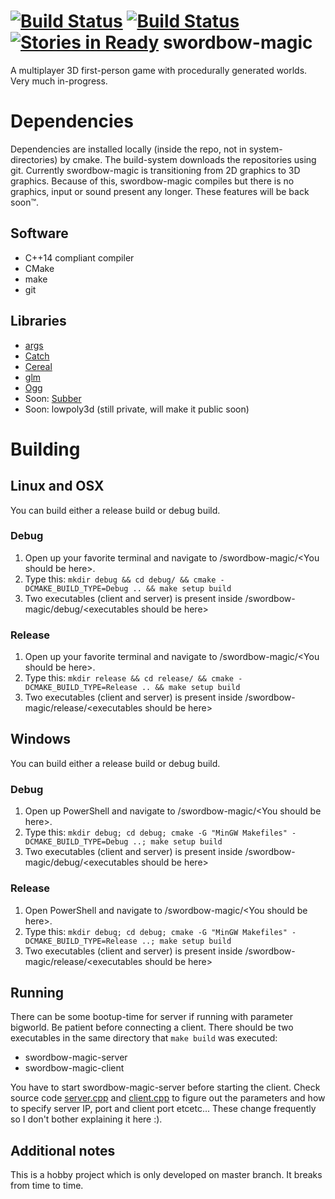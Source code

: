 [![Build Status](https://travis-ci.org/Kuxe/swordbow-magic.svg?branch=master)](https://travis-ci.org/Kuxe/swordbow-magic)
[![Build Status](https://ci.appveyor.com/api/projects/status/github/kuxe/swordbow-magic?svg=true)](https://ci.appveyor.com/project/Kuxe/swordbow-magic)
[![Stories in Ready](https://badge.waffle.io/kuxe/swordbow-magic.png?label=ready&title=Ready)](https://waffle.io/kuxe/swordbow-magic)
swordbow-magic
==============
A multiplayer 3D first-person game with procedurally generated worlds. Very much in-progress.

# Dependencies
Dependencies are installed locally (inside the repo, not in system-directories) by cmake. The build-system downloads the repositories using git. Currently swordbow-magic is transitioning from 2D graphics to 3D graphics. Because of this, swordbow-magic compiles but there is no graphics, input or sound present any longer. These features will be back soon™.

## Software
* C++14 compliant compiler
* CMake
* make
* git

## Libraries
* <a href=https://github.com/Taywee/args>args</a>
* <a href=https://github.com/philsquared/Catch>Catch</a>
* <a href=https://github.com/USCiLab/cereal>Cereal</a>
* <a href=http://glm.g-truc.net/0.9.8/index.html>glm</a>
* <a href=https://github.com/soundcloud/ogg>Ogg</a>
* Soon: <a href=https://github.com/kuxe/Subber>Subber</a>
* Soon: lowpoly3d (still private, will make it public soon)

# Building
## Linux and OSX
You can build either a release build or debug build.
### Debug
1. Open up your favorite terminal and navigate to /swordbow-magic/\<You should be here>.
2. Type this: `mkdir debug && cd debug/ && cmake -DCMAKE_BUILD_TYPE=Debug .. && make setup build`
3. Two executables (client and server) is present inside /swordbow-magic/debug/\<executables should be here>

### Release
1. Open up your favorite terminal and navigate to /swordbow-magic/\<You should be here>.
2. Type this: `mkdir release && cd release/ && cmake -DCMAKE_BUILD_TYPE=Release .. && make setup build`
3. Two executables (client and server) is present inside /swordbow-magic/release/\<executables should be here>

## Windows
You can build either a release build or debug build.
### Debug
1. Open up PowerShell and navigate to /swordbow-magic/\<You should be here>.
2. Type this: `mkdir debug; cd debug; cmake -G "MinGW Makefiles" -DCMAKE_BUILD_TYPE=Debug ..; make setup build`
3. Two executables (client and server) is present inside /swordbow-magic/debug/\<executables should be here>

### Release
1. Open PowerShell and navigate to /swordbow-magic/\<You should be here>.
2. Type this: `mkdir debug; cd debug; cmake -G "MinGW Makefiles" -DCMAKE_BUILD_TYPE=Release ..; make setup build`
3. Two executables (client and server) is present inside /swordbow-magic/release/\<executables should be here>

## Running
There can be some bootup-time for server if running with parameter bigworld. Be patient before connecting a client. There should be two executables in the same directory that `make build` was executed:
* swordbow-magic-server
* swordbow-magic-client

You have to start swordbow-magic-server before starting the client. Check source code <a href="https://github.com/Kuxe/swordbow-magic/blob/master/src/server.cpp">server.cpp</a> and <a href="https://github.com/Kuxe/swordbow-magic/blob/master/src/client.cpp">client.cpp</a> to figure out the parameters and how to specify server IP, port and client port etcetc... These change frequently so I don't bother explaining it here :).

## Additional notes
This is a hobby project which is only developed on master branch. It breaks from time to time.
